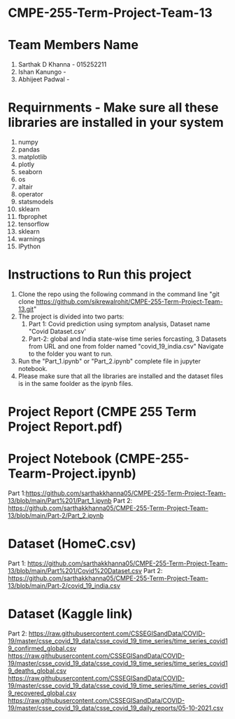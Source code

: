 # CMPE-255-Term-Project-Team-13

# Team Members Name
1) Sarthak D Khanna - 015252211
2) Ishan Kanungo - 
3) Abhijeet Padwal - 

# Requirnments - Make sure all these libraries are installed in your system
1) numpy
2) pandas
3) matplotlib
4) plotly
5) seaborn
6) os
7) altair
8) operator
9) statsmodels
10) sklearn
11) fbprophet
12) tensorflow
13) sklearn
14) warnings
15) IPython

# Instructions to Run this project
1) Clone the repo using the following command in the command line "git clone https://github.com/sikrewalrohit/CMPE-255-Term-Project-Team-13.git"
2) The project is divided into two parts:
    1. Part 1: Covid prediction using symptom analysis, Dataset name "Covid Dataset.csv'
    2. Part-2: global and India state-wise time series forcasting, 3 Datasets from URL and one from folder named "covid_19_india.csv"
    Navigate to the folder you want to run.
3) Run the "Part_1.ipynb" or "Part_2.ipynb" complete file in jupyter notebook.  
4) Please make sure that all the libraries are installed and the dataset files is in the same foolder as the ipynb files.

# Project Report (CMPE 255 Term Project Report.pdf)


# Project Notebook (CMPE-255-Tearm-Project.ipynb)
Part 1:https://github.com/sarthakkhanna05/CMPE-255-Term-Project-Team-13/blob/main/Part%201/Part_1.ipynb
Part 2: https://github.com/sarthakkhanna05/CMPE-255-Term-Project-Team-13/blob/main/Part-2/Part_2.ipynb

# Dataset (HomeC.csv)
Part 1: https://github.com/sarthakkhanna05/CMPE-255-Term-Project-Team-13/blob/main/Part%201/Covid%20Dataset.csv
Part 2: https://github.com/sarthakkhanna05/CMPE-255-Term-Project-Team-13/blob/main/Part-2/covid_19_india.csv

# Dataset (Kaggle link)
Part 2:
https://raw.githubusercontent.com/CSSEGISandData/COVID-19/master/csse_covid_19_data/csse_covid_19_time_series/time_series_covid19_confirmed_global.csv
https://raw.githubusercontent.com/CSSEGISandData/COVID-19/master/csse_covid_19_data/csse_covid_19_time_series/time_series_covid19_deaths_global.csv
https://raw.githubusercontent.com/CSSEGISandData/COVID-19/master/csse_covid_19_data/csse_covid_19_time_series/time_series_covid19_recovered_global.csv
https://raw.githubusercontent.com/CSSEGISandData/COVID-19/master/csse_covid_19_data/csse_covid_19_daily_reports/05-10-2021.csv
